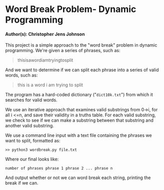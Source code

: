 # Word Break Problem- Dynamic Programming

#### Author(s): Christopher Jens Johnson

This project is a simple approach to the "word break" problem in dynamic programming. We're given a series of phrases, such as:

> thisisawordiamtryingtosplit

And we want to determine if we can split each phrase into a series of valid words, such as:

> this is a word i am trying to split


The program has a hard-coded dictionary ("`dict10k.txt`") from which it searches for valid words.


We use an iterative approach that examines valid substrings from 0->i, for all i <=n, and save their validity in a truths table. For each valid substring, we check to see if we can make a substring between that substring and another valid substring.


We use a command line input with a text file containing the phrases we want to split, formatted as:

`>> python3 wordbreak.py file.txt`

Where our final looks like:

`
number of phrases
phrase 1
phrase 2
...
phrase n
`

And output whether or not we can word break each string, printing the break if we can.
